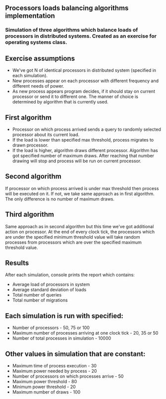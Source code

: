 ## Processors loads balancing algorithms implementation

### Simulation of three algorithms which balance loads of processors in distributed systems. Created as an exercise for operating systems class.

## Exercise assumptions
- We've got N of identical processors in distributed system (specified in each simulation).
- New processes appear on each processor with different frequency and different needs of power.
- As new process appears program decides, if it should stay on current processor or send it to different one. The manner of choice is determined by algorithm that is currently used.

## First algorithm
- Processor on which process arrived sends a query to randomly selected processor about its current load.
- If the load is lower than specified max threshold, process migrates to drawn processor.
- If the load is higher, algorithm draws different processor. Algorithm has got specified number of maximum draws. After reaching that number drawing will stop and process will be run on current processor.

## Second algorithm
If processor on which process arrived is under max threshold then process will be executed on it. If not, we take same approach as in first algorithm. The only difference is no number of maximum draws.

## Third algorithm
Same approach as in second algorithm but this time we've got additional action on processor. At the end of every clock tick, the processors which are under the specified minimum threshold value will take random processes from processors which are over the specified maximum threshold value. 

## Results
After each simulation, console prints the report which contains:
- Average load of processors in system
- Average standard deviation of loads
- Total number of queries 
- Total number of migrations

## Each simulation is run with specified:
- Number of processors - 50, 75 or 100
- Maximum number of processes arriving at one clock tick - 20, 35 or 50
- Number of total processes in simulation - 10000

## Other values in simulation that are constant:
- Maximum time of process execution - 30
- Maximum power needed by process - 20
- Number of processors on which processes arrive - 50
- Maximum power threshold - 80
- Minimum power threshold - 20
- Maximum number of draws - 100 
